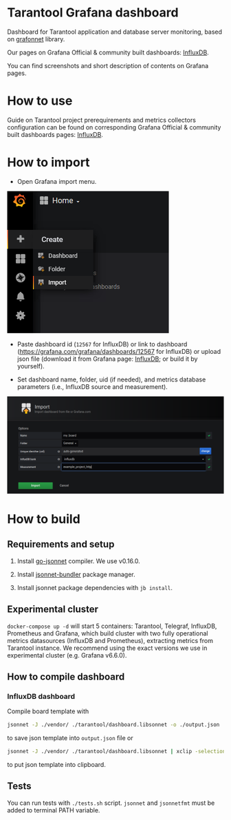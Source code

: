 # Tarantool Grafana dashboard

Dashboard for Tarantool application and database server monitoring, based on [grafonnet](https://github.com/grafana/grafonnet-lib) library.

Our pages on Grafana Official & community built dashboards: [InfluxDB](https://grafana.com/grafana/dashboards/12567).

You can find screenshots and short description of contents on Grafana pages.

# How to use

Guide on Tarantool project prerequirements and metrics collectors configuration can be found on corresponding Grafana Official & community built dashboards pages: [InfluxDB](https://grafana.com/grafana/dashboards/12567).

# How to import

* Open Grafana import menu.

![Grafana import button in v6.6.0](./docs/grafana_import_v6.png)

* Paste dashboard id (`12567` for InfluxDB) or link to dashboard (https://grafana.com/grafana/dashboards/12567 for InfluxDB) or upload json file (download it from Grafana page: [InfluxDB](https://grafana.com/grafana/dashboards/12567); or build it by yourself).

* Set dashboard name, folder, uid (if needed), and metrics database parameters (i.e., InfluxDB source and measurement).

![Grafana import setup in v6.6.0 for InfluxDB](./docs/grafana_import_setup_v6.png)

# How to build

## Requirements and setup

1. Install [go-jsonnet](https://github.com/google/go-jsonnet) compiler. We use v0.16.0. 

1. Install [jsonnet-bundler](https://github.com/jsonnet-bundler/jsonnet-bundler) package manager.

1. Install jsonnet package dependencies with ```jb install```.

## Experimental cluster

```docker-compose up -d``` will start 5 containers: Tarantool, Telegraf, InfluxDB, Prometheus and Grafana, which build cluster with two fully operational metrics datasources (InfluxDB and Prometheus), extracting metrics from Tarantool instance. We recommend using the exact versions we use in experimental cluster (e.g. Grafana v6.6.0). 

## How to compile dashboard

### InfluxDB dashboard

Compile board template with
```bash
jsonnet -J ./vendor/ ./tarantool/dashboard.libsonnet -o ./output.json
```
to save json template into `output.json` file or
```bash
jsonnet -J ./vendor/ ./tarantool/dashboard.libsonnet | xclip -selection clipboard
```
to put json template into clipboard.

## Tests

You can run tests with `./tests.sh` script. `jsonnet` and `jsonnetfmt` must be added to terminal PATH variable.
